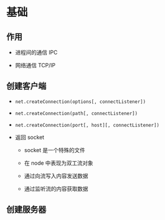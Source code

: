 # 基础

## 作用

*   进程间的通信 IPC

*   网络通信 TCP/IP

## 创建客户端

*   `net.createConnection(options[, connectListener])`

*   `net.createConnection(path[, connectListener])`

*   `net.createConnection(port[, host][, connectListener])`

*   返回 socket

    *   socket 是一个特殊的文件

    *   在 node 中表现为双工流对象

    *   通过向流写入内容发送数据

    *   通过监听流的内容获取数据

## 创建服务器
